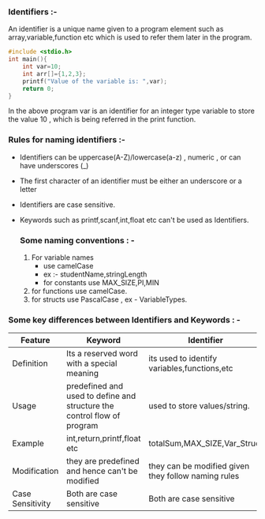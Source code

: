 ### Identifiers :-
An identifier is a unique name given to a program element such as array,variable,function etc which is used to refer them later in the program.

```c
#include <stdio.h>
int main(){
    int var=10;
    int arr[]={1,2,3};
    printf("Value of the variable is: ",var);
    return 0;
}
```
In the above program var is an identifier for an integer type variable to store the value 10 , which is being referred in the print function.

### Rules for naming identifiers :-
* Identifiers can be uppercase(A-Z)/lowercase(a-z) , numeric , or can have underscores (_)
* The first character of an identifier must be either an underscore or a letter
* Identifiers are case sensitive.
* Keywords such as printf,scanf,int,float etc can't be used as Identifiers.

  ### Some naming conventions : -
  1) For variable names
     * use camelCase
     * ex :- studentName,stringLength
     * for constants use MAX_SIZE,PI,MIN
  2) for functions use camelCase.
  3) for structs use PascalCase , ex - VariableTypes.

### Some key differences between Identifiers and Keywords : -
|Feature | Keyword | Identifier|
|--------|---------|-----------|
|Definition|Its a reserved word with a special meaning|its used to identify variables,functions,etc|
|Usage|predefined and used to define and structure the control flow of program| used to store values/string.|
|Example|int,return,printf,float etc|totalSum,MAX_SIZE,Var_Struct|
|Modification|they are predefined and hence can't be modified|they can be modified given they follow naming rules|
|Case Sensitivity|Both are case sensitive|Both are case sensitive|
